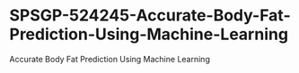 # SPSGP-524245-Accurate-Body-Fat-Prediction-Using-Machine-Learning
Accurate Body Fat Prediction Using Machine Learning
